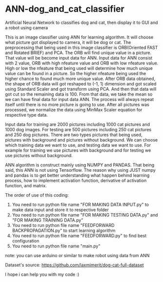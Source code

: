 # ANN-dog_and_cat_classifier
Artificial Neural Network to classifies dog and cat, then display it to GUI and a robot using camera

This is an image classifier using ANN for learning algorithm. It will choose what picture got displayed to camera, it will be dog or cat.
The preprocessing that being used in this image classifier is ORB(Oriented FAST and Rotated BRIEF) and PCA. The ORB will find unique value in a picture. That value will be become input data for ANN. Input data for ANN consist with 2 value, ORB with high nfeature value and ORB with low nfeature value. High or low the nfeature that being used will determine how much unique value can be found in a picture. So the higher nfeature being used the higher chance to found much more unique value. After ORB data obtained, the shape of ORB data will got reshaped to (-1, 1) dimension and got scaled using Standard Scaler and got transform using PCA. And then that data will got cut so the remaining data is 100. From that data, we take the mean so we can have final data for input data ANN. The process will always repeat itself until there is no more picture is going to use. After all pictures was processed, we normalize the data using MinMax Scaler equation for respective type data.

Input data for training are 2000 pictures including 1000 cat pictures and 1000 dog images. For testing are 500 pictures including 250 cat pictures and 250 dog pictures. There are two types pictures that being used, pictures with background and pictures without background. We can choose which training data we want to use, and testing data we want to use. For example for training we use pictures with background and for testing we use pictures without background.

ANN algorithm is construct mainly using NUMPY and PANDAS. That being said, this ANN is not using Tensorflow. The reason why using JUST numpy and pandas is to get better understanding what happen behind learning process, how to implement activation function, derivative of activation function, and matrix.

The order of use of this coding:
1. You need to run python file name "FOR MAKING DATA INPUT.py" to make data input and store it to respective folder
2. You need to run python file name "FOR MAKING TESTING DATA.py" and "FOR MAKING TRAINING DATA.py"
3. You need to run python file name "FEEDFORWARD BACKPROPAGATION.py" to start learning algorithm
4. You need to run python file name "FEEDFORWARD.py" to find best configuration
5. You need to run python file name "main.py"

note:
you can use arduino or similar to make robot using data from ANN

Dataset's source: https://github.com/laxmimerit/dog-cat-full-dataset

I hope i can help you with my code :)
